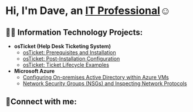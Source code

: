 <h1>Hi, I'm Dave, an <a href="https://linkedin.com/in/Josh">IT Professional</a>☺</h1>

<h2>👨‍💻 Information Technology Projects:</h2>

- <b>osTicket (Help Desk Ticketing System)</b>
  - [osTicket: Prerequisites and Installation](https://github.com/dave-mods/osticket-prereqs)
  - [osTicket: Post-Installation Configuration](https://github.com/dave-mods/post-install-config)
  - [osTicket: Ticket Lifecycle Examples](https://github.com/dave-mods/ticket-lifecycle)
- <b>Microsoft Azure</b>
  - [Configuring On-premises Active Directory within Azure VMs](https://github.com/dave-mods/configure-ad)
  - [Network Security Groups (NSGs) and Inspecting Network Protocols](https://github.com/dave-mods/azure-network-protocols)

<h2>🤳Connect with me:</h2>

